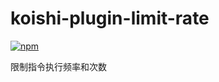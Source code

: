 # koishi-plugin-limit-rate

[![npm](https://img.shields.io/npm/v/koishi-plugin-limit-rate?style=flat-square)](https://www.npmjs.com/package/koishi-plugin-limit-rate)

限制指令执行频率和次数
